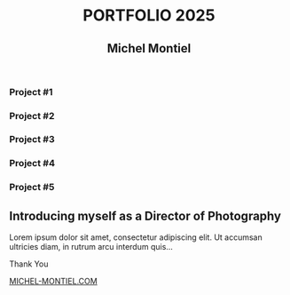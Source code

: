 <!DOCTYPE html>
<html lang="en">
<head>
    <meta charset="UTF-8">
    <meta name="viewport" content="width=device-width, initial-scale=1.0">
    <title>Portfolio - Michel Montiel</title>
    <link rel="stylesheet" href="styles.css">
</head>
<body>
    <header>
        <h1>PORTFOLIO 2025</h1>
        <h2>Michel Montiel</h2>
    </header>
    <section id="projects">
        <article class="project">
            <h3>Project #1</h3>
        </article>
        <article class="project">
            <h3>Project #2</h3>
        </article>
        <article class="project">
            <h3>Project #3</h3>
        </article>
        <article class="project">
            <h3>Project #4</h3>
        </article>
        <article class="project">
            <h3>Project #5</h3>
        </article>
    </section>
    <section id="about">
        <h2>Introducing myself as a Director of Photography</h2>
        <p>Lorem ipsum dolor sit amet, consectetur adipiscing elit. Ut accumsan ultricies diam, in rutrum arcu interdum quis...</p>
    </section>
    <footer>
        <p>Thank You</p>
        <p><a href="https://michel-montiel.com">MICHEL-MONTIEL.COM</a></p>
    </footer>
</body>
</html>
